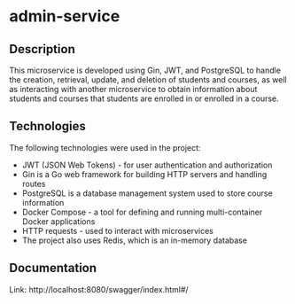 # admin-service

## Description

This microservice is developed using Gin, JWT, and PostgreSQL to handle the creation, retrieval, update, and deletion of students and courses, as well as interacting with another microservice to obtain information about students and courses that students are enrolled in or enrolled in a course.

## Technologies

The following technologies were used in the project:
   * JWT (JSON Web Tokens) - for user authentication and authorization
   * Gin is a Go web framework for building HTTP servers and handling routes
   * PostgreSQL is a database management system used to store course information
   * Docker Compose - a tool for defining and running multi-container Docker applications
   * HTTP requests - used to interact with microservices
   * The project also uses Redis, which is an in-memory database

 ## Documentation
  Link: http://localhost:8080/swagger/index.html#/


